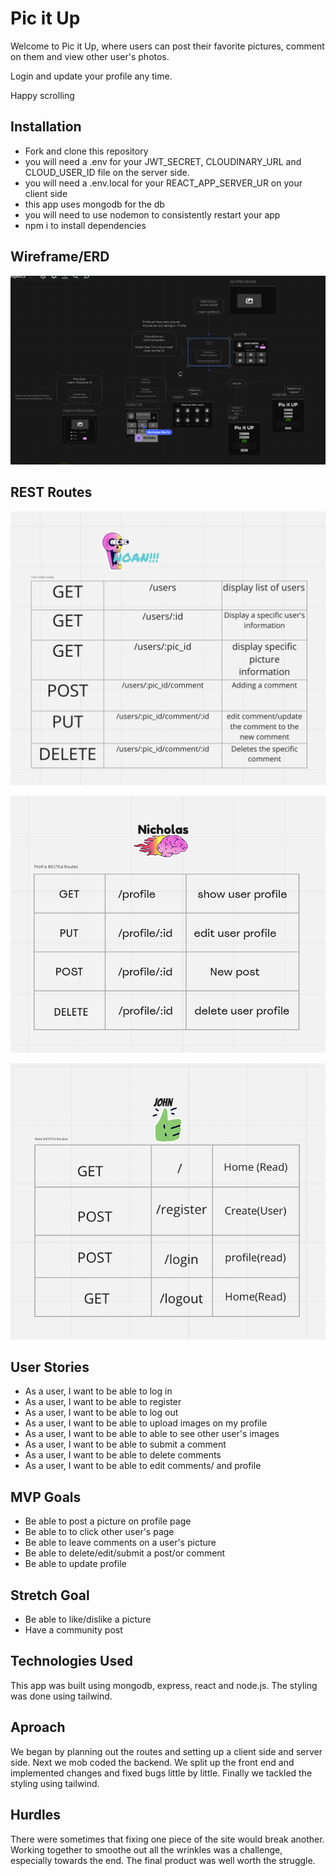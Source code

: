 # Pic it Up

Welcome to Pic it Up, where users can post their favorite pictures, comment on them and view other user's photos.

Login and update your profile any time.

Happy scrolling


## Installation

+ Fork and clone this repository
+ you will need a .env for your JWT_SECRET, CLOUDINARY_URL and CLOUD_USER_ID file on the server side.
+ you will need a .env.local for your REACT_APP_SERVER_UR on your client side
+ this app uses mongodb for the db
+ you will need to use nodemon to consistently restart your app
+ npm i to install dependencies

## Wireframe/ERD

![](./wireframes/wireframe.png)

## REST Routes

![](./wireframes/Rest1.png)

![](./wireframes/Rest2.png)

![](./wireframes/Rest3.png)

## User Stories

- As a user, I want to be able to log in
- As a user, I want to be able to register
- As a user, I want to be able to log out
- As a user, I want to be able to upload images on my profile
- As a user, I want to be able to able to see other user's images
- As a user, I want to be able to submit a comment
- As a user, I want to be able to delete comments
- As a user, I want to be able to edit comments/ and profile

## MVP Goals

- Be able to post a picture on profile page
- Be able to to click other user's page
- Be able to leave comments on a user's picture
- Be able to delete/edit/submit a post/or comment
- Be able to update profile

## Stretch Goal

- Be able to like/dislike a picture
- Have a community post


## Technologies Used

This app was built using mongodb, express, react and node.js.
The styling was done using tailwind.

## Aproach

We began by planning out the routes and setting up a client side and server side.  Next we mob coded the backend.  We split up the front end and implemented changes and fixed bugs little by little.  Finally we tackled the styling using tailwind.

## Hurdles

There were sometimes that fixing one piece of the site would break another.  Working together to smoothe out all the wrinkles was a challenge, especially towards the end.  The final product was well worth the struggle.
